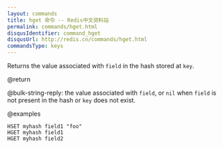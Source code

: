 ```yaml
---
layout: commands
title: hget 命令 -- Redis中文资料站
permalink: commands/hget.html
disqusIdentifier: command_hget
disqusUrl: http://redis.cn/commands/hget.html
commandsType: keys
---
```


Returns the value associated with `field` in the hash stored at `key`.

@return

@bulk-string-reply: the value associated with `field`, or `nil` when `field` is not
present in the hash or `key` does not exist.

@examples

```cli
HSET myhash field1 "foo"
HGET myhash field1
HGET myhash field2
```
